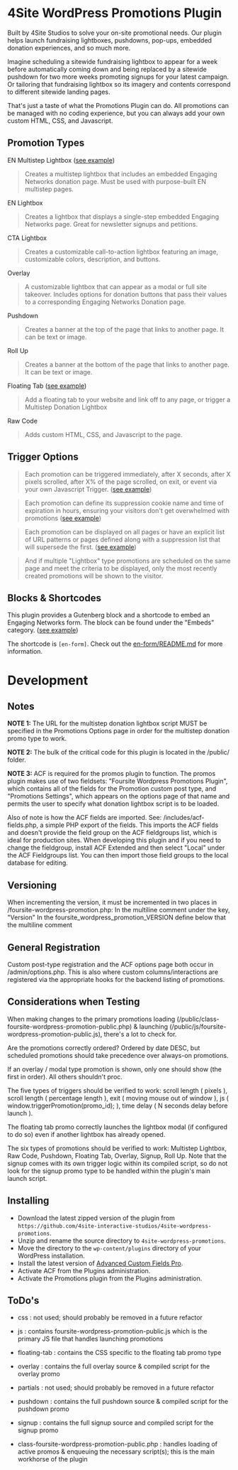 # 4Site WordPress Promotions Plugin
Built by 4Site Studios to solve your on-site promotional needs. Our plugin helps launch fundraising lightboxes, pushdowns, pop-ups, embedded donation experiences, and so much more.

Imagine scheduling a sitewide fundraising lightbox to appear for a week before automatically coming down and being replaced by a sitewide pushdown for two more weeks promoting signups for your latest campaign. Or tailoring that fundraising lightbox so its imagery and contents correspond to different sitewide landing pages.

That's just a taste of what the Promotions Plugin can do. All promotions can be managed with no coding experience, but you can always add your own custom HTML, CSS, and Javascript.


## Promotion Types

EN Multistep Lightbox ([see example](https://cln.sh/Dk3Kl5Nd))

> Creates a multistep lightbox that includes an embedded Engaging Networks donation page. Must be used with purpose-built EN multistep pages.

EN Lightbox

> Creates a lightbox that displays a single-step embedded Engaging Networks page. Great for newsletter signups and petitions.

CTA Lightbox

> Creates a customizable call-to-action lightbox featuring an image, customizable colors, description, and buttons.

Overlay

> A customizable lightbox that can appear as a modal or full site takeover. Includes options for donation buttons that pass their values to a corresponding Engaging Networks Donation page.
 
Pushdown

> Creates a banner at the top of the page that links to another page. It can be text or image.

Roll Up

> Creates a banner at the bottom of the page that links to another page. It can be text or image.

Floating Tab ([see example](https://cln.sh/kzY56ZXg))

> Add a floating tab to your website and link off to any page, or trigger a Multistep Donation Lightbox

Raw Code

> Adds custom HTML, CSS, and Javascript to the page.

## Trigger Options

> Each promotion can be triggered immediately, after X seconds, after X pixels scrolled, after X% of the page scrolled, on exit, or event via your own Javascript Trigger. ([see example](https://cln.sh/gg4M1SYY))

> Each promotion can define its suppression cookie name and time of expiration in hours, ensuring your visitors don't get overwhelmed with promotions ([see example](https://cln.sh/p5kPr6qk))

> Each promotion can be displayed on all pages or have an explicit list of URL patterns or pages defined along with a suppression list that will supersede the first. ([see example](https://cln.sh/DhTC3RqD))

> And if multiple "Lightbox" type promotions are scheduled on the same page and meet the criteria to be displayed, only the most recently created promotions will be shown to the visitor.

## Blocks & Shortcodes

This plugin provides a Gutenberg block and a shortcode to embed an Engaging Networks form. The block can be found under the "Embeds" category. ([see example](https://cln.sh/LLF4QS5Z))

The shortcode is `[en-form]`. Check out the [en-form/README.md](en-form/README.md) for more information.


# Development
## Notes

**NOTE 1:** The URL for the multistep donation lightbox script MUST be specified in the Promotions Options page in order for the multistep donation promo type to work.

**NOTE 2:** The bulk of the critical code for this plugin is located in the /public/ folder.

**NOTE 3:** ACF is required for the promos plugin to function. The promos plugin makes use of two fieldsets: "Foursite Wordpress Promotions Plugin", which contains all of the fields for the Promotion custom post type, and "Promotions Settings", which appears on the options page of that name and permits the user to specify what donation lightbox script is to be loaded.

Also of note is how the ACF fields are imported. See: /includes/acf-fields.php, a simple PHP export of the fields. This imports the ACF fields and doesn't provide the field group on the ACF fieldgroups list, which is ideal for production sites. When developing this plugin and if you need to change the fieldgroup, install ACF Extended and then select "Local" under the ACF Fieldgroups list. You can then import those field groups to the local database for editing.

## Versioning

When incrementing the version, it must be incremented in two places in /foursite-wordpress-promotion.php:
In the multiline comment under the key, "Version"
In the foursite_wordpress_promotion_VERSION define below that the multiline comment

## General Registration

Custom post-type registration and the ACF options page both occur in /admin/options.php. This is also where custom columns/interactions are registered via the appropriate hooks for the backend listing of promotions.


## Considerations when Testing

When making changes to the primary promotions loading (/public/class-foursite-wordpress-promotion-public.php) & launching (/public/js/foursite-wordpress-promotion-public.js), there's a lot to check for.


Are the promotions correctly ordered? Ordered by date DESC, but scheduled promotions should take precedence over always-on promotions.


If an overlay / modal type promotion is shown, only one should show (the first in order). All others shouldn't proc.


The five types of triggers should be verified to work: scroll length ( pixels ), scroll length ( percentage length ), exit ( moving mouse out of window ), js ( window.triggerPromotion(promo_id); ), time delay ( N seconds delay before launch ).


The floating tab promo correctly launches the lightbox modal (if configured to do so) even if another lightbox has already opened.


The six types of promotions should be verified to work: Multistep Lightbox, Raw Code, Pushdown, Floating Tab, Overlay, Signup, Roll Up. Note that the signup comes with its own trigger logic within its compiled script, so do not look for the signup promo type to be handled within the plugin's main launch script.

## Installing

- Download the latest zipped version of the plugin from `https://github.com/4site-interactive-studios/4site-wordpress-promotions`.
- Unzip and rename the source directory to `4site-wordpress-promotions`.
- Move the directory to the `wp-content/plugins` directory of your WordPress installation.
- Install the latest version of [Advanced Custom Fields Pro](https://www.advancedcustomfields.com/).
- Activate ACF from the Plugins administration.
- Activate the Promotions plugin from the Plugins administration.

## ToDo's

 * css : not used; should probably be removed in a future refactor

 * js : contains foursite-wordpress-promotion-public.js which is the primary JS file that handles launching promotions

 * floating-tab : contains the CSS specific to the floating tab promo type

 * overlay : contains the full overlay source & compiled script for the overlay promo

 * partials : not used; should probably be removed in a future refactor

 * pushdown : contains the full pushdown source & compiled script for the pushdown promo

 * signup : contains the full signup source and compiled script for the signup promo

 * class-foursite-wordpress-promotion-public.php : handles loading of active promos & enqueuing the necessary script(s); this is the main workhorse of the plugin
